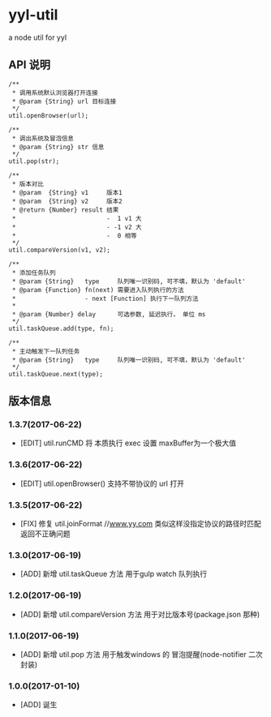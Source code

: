 # yyl-util 
a node util for yyl

## API 说明
```
/**
 * 调用系统默认浏览器打开连接
 * @param {String} url 目标连接
 */
util.openBrowser(url);

/**
 * 调出系统及冒泡信息
 * @param {String} str 信息
 */
util.pop(str);

/**
 * 版本对比
 * @param  {String} v1     版本1
 * @param  {String} v2     版本2
 * @return {Number} result 结果
 *                         -  1 v1 大
 *                         - -1 v2 大
 *                         -  0 相等
 */
util.compareVersion(v1, v2);

/**
 * 添加任务队列
 * @param {String}   type     队列唯一识别码, 可不填，默认为 'default'
 * @param {Function} fn(next) 需要进入队列执行的方法
 *                   - next [Function] 执行下一队列方法
 *
 * @param {Number} delay      可选参数, 延迟执行， 单位 ms
 */
util.taskQueue.add(type, fn);

/**
 * 主动触发下一队列任务
 * @param {String}   type     队列唯一识别码, 可不填，默认为 'default'
 */
util.taskQueue.next(type);
```

## 版本信息
### 1.3.7(2017-06-22)
* [EDIT] util.runCMD 将 本质执行 exec 设置 maxBuffer为一个极大值

### 1.3.6(2017-06-22)
* [EDIT] util.openBrowser() 支持不带协议的 url 打开

### 1.3.5(2017-06-22)
* [FIX] 修复 util.joinFormat //www.yy.com 类似这样没指定协议的路径时匹配返回不正确问题

### 1.3.0(2017-06-19)
* [ADD] 新增 util.taskQueue 方法 用于gulp watch 队列执行

### 1.2.0(2017-06-19)
* [ADD] 新增 util.compareVersion 方法 用于对比版本号(package.json 那种)

### 1.1.0(2017-06-19)
* [ADD] 新增 util.pop 方法 用于触发windows 的 冒泡提醒(node-notifier 二次封装)

### 1.0.0(2017-01-10)
* [ADD] 诞生
